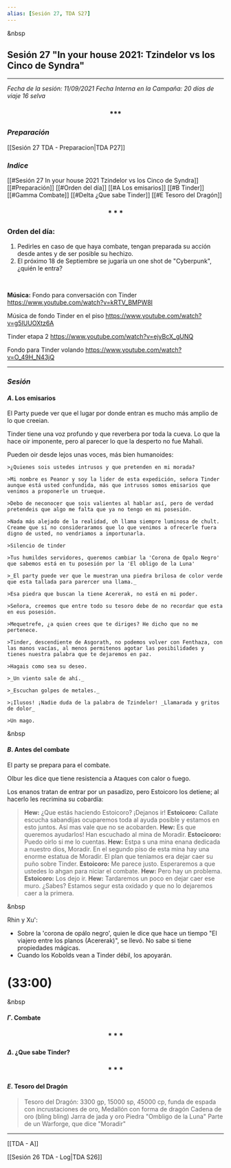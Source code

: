 ```yaml
---
alias: [Sesión 27, TDA S27]
---
```


&nbsp

## Sesión 27 "In your house 2021: Tzindelor vs los Cinco de Syndra"

---

_Fecha de la sesión: 11/09/2021_
_Fecha Interna en la Campaña: 20 días de viaje 16 selva_

<div align='center'>
   <h3> *** </h3>
</div>

### _Preparación_

[[Sesión 27 TDA - Preparacion|TDA P27]]

### _Indice_

[[#Sesión 27 In your house 2021 Tzindelor vs los Cinco de Syndra]]
[[#Preparación]]
[[#Orden del día]]
[[#A Los emisarios]]
[[#B Tinder]]
[[#Gamma Combate]]
[[#Delta ¿Que sabe Tinder]]
[[#E Tesoro del Dragón]]


<div align='center'>
	<h3> * * * </h3>
</div>

### Orden del día:
1. Pedirles en caso de que haya combate, tengan preparada su acción desde antes y de ser posible su hechizo.
2. El próximo 18 de Septiembre se jugaría un one shot de "Cyberpunk", ¿quién le entra?

&nbsp;


**Música:**
Fondo para conversación con Tinder
https://www.youtube.com/watch?v=kRTV_BMPW8I

Música de fondo Tinder en el piso
https://www.youtube.com/watch?v=g5IUUOXtz6A

Tinder etapa 2
https://www.youtube.com/watch?v=ejyBcX_gUNQ

Fondo para Tinder volando
https://www.youtube.com/watch?v=O_49H_N43jQ

---

### _Sesión_

#### $A$. Los emisarios

El Party puede ver que el lugar por donde entran es mucho más amplio de lo que creeian.

Tinder tiene una voz profundo y que reverbera por toda la cueva. Lo que la hace oir imponente, pero al parecer lo que la desperto no fue Mahali.

Pueden oir desde lejos unas voces, más bien humanoides:


	>¿Quienes sois ustedes intrusos y que pretenden en mi morada?

	>Mi nombre es Peanor y soy la lider de esta expedición, señora Tinder aunque está usted confundida, más que intrusos somos emisarios que venimos a proponerle un trueque.

	>Debo de neconocer que sois valientes al hablar así, pero de verdad pretendeis que algo me falta que ya no tengo en mi posesión.

	>Nada más alejado de la realidad, oh llama siempre luminosa de chult. Creame que si no consideraramos que lo que venimos a ofrecerle fuera digno de usted, no vendriamos a importunarla.

	>Silencio de tinder

	>Tus humildes servidores, queremos cambiar la 'Corona de Opalo Negro' que sabemos está en tu posesión por la 'El obligo de la Luna'

	>_El party puede ver que le muestran una piedra brilosa de color verde que esta tallada para parercer una llama._

	>Esa piedra que buscan la tiene Acererak, no está en mi poder.

	>Señora, creemos que entre todo su tesoro debe de no recordar que esta en eus posesión.

	>Mequetrefe, ¿a quien crees que te diriges? He dicho que no me pertenece.

	>Tinder, descendiente de Asgorath, no podemos volver con Fenthaza, con las manos vacías, al menos permitenos agotar las posibilidades y tienes nuestra palabra que te dejaremos en paz.

	>Hagais como sea su deseo.

	>_Un viento sale de ahí._

	>_Escuchan golpes de metales._

	>¡Ilusos! ¡Nadie duda de la palabra de Tzindelor! _Llamarada y gritos de dolor_

	>Un mago.

&nbsp

#### $B$. Antes del combate

El party se prepara para el combate.

Olbur les dice que tiene resistencia a Ataques con calor o fuego.

Los enanos tratan de entrar por un pasadizo, pero Estoicoro los detiene; al hacerlo les recrimina su cobardía:

>**Hew:** ¿Que estás haciendo Estoicoro? ¡Dejanos ir!
>**Estoicoro:** Callate escucha sabandijas ocuparemos toda al ayuda posible y estamos en esto juntos. Así mas vale que no se acobarden.
>**Hew:** Es que queremos ayudarlos! Han escuchado al mina de Moradir.
>**Estocicoro:** Puedo oirlo si me lo cuentas.
>**Hew:** Estpa s una mina enana dedicada a nuestro dios, Moradir. En el segundo piso de esta mina hay una enorme estatua de Moradir. El plan que teniamos era dejar caer su puño sobre Tinder.
>**Estoicoro:** Me parece justo. Esperaremos a que ustedes lo ahgan para niciar el combate.
>**Hew:** Pero hay un problema.
>**Estoicoro:** Los dejo ir.
>**Hew:** Tardaremos un poco en dejar caer ese muro. ¿Sabes? Estamos segur esta oxidado y que no lo dejaremos caer a la primera.

&nbsp

Rhin y Xu': 
+ Sobre la 'corona de opálo negro', quien le dice que hace un tiempo "El viajero entre los planos (Acererak)", se llevó. No sabe si tiene propiedades mágicas.
+ Cuando los Kobolds vean a Tinder débil, los apoyarán.

# (33:00)

&nbsp

#### $\Gamma$. Combate



<div align='center'>
   <h3> * * * </h3>
</div>


#### $\Delta$. ¿Que sabe Tinder?



<div align='center'>
   <h3> * * * </h3>
</div>

#### $E$. Tesoro del Dragón
>Tesoro del Dragón:
> 3300 gp, 15000 sp, 45000 cp, 
>funda de espada con incrustaciones de oro, 
>Medallón con forma de dragón
>Cadena de oro (bling bling)
>Jarra de jada y oro
>Piedra "Ombligo de la Luna"
>Parte de un Warforge, que dice "Moradir"

---

[[TDA - A]]

[[Sesión 26 TDA - Log|TDA S26]]